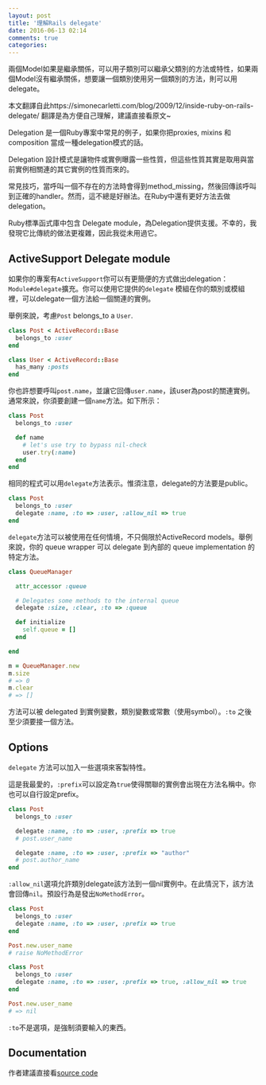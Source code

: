```yaml
---
layout: post
title: '理解Rails delegate'
date: 2016-06-13 02:14
comments: true
categories: 
---
```

兩個Model如果是繼承關係，可以用子類別可以繼承父類別的方法或特性，如果兩個Model沒有繼承關係，想要讓一個類別使用另一個類別的方法，則可以用delegate。

本文翻譯自此https://simonecarletti.com/blog/2009/12/inside-ruby-on-rails-delegate/
翻譯是為方便自己理解，建議直接看原文~





Delegation 是一個Ruby專案中常見的例子，如果你把proxies, mixins 和 composition 當成一種delegation模式的話。

Delegation 設計模式是讓物件或實例曝露一些性質，但這些性質其實是取用與當前實例相關連的其它實例的性質而來的。

常見技巧，當呼叫一個不存在的方法時會得到method_missing，然後回傳該呼叫到正確的handler。然而，這不總是好辦法。在Ruby中還有更好方法去做delegation。

Ruby標準函式庫中包含 Delegate module，為Delegation提供支援。不幸的，我發現它比傳統的做法更複雜，因此我從未用過它。

## ActiveSupport Delegate module

如果你的專案有`ActiveSupport`你可以有更簡便的方式做出delegation：`Module#delegate`擴充。你可以使用它提供的`delegate` 模組在你的類別或模組裡，可以delegate一個方法給一個關連的實例。

舉例來說，考慮`Post` belongs_to a `User`.

```ruby
class Post < ActiveRecord::Base
  belongs_to :user
end

class User < ActiveRecord::Base
  has_many :posts
end
```

你也許想要呼叫`post.name`，並讓它回傳`user.name`，該user為post的關連實例。通常來說，你須要創建一個`name`方法。如下所示：

```ruby
class Post
  belongs_to :user

  def name
    # let's use try to bypass nil-check
    user.try(:name)
  end
end
```

相同的程式可以用`delegate`方法表示。惟須注意，delegate的方法要是public。

```ruby
class Post
  belongs_to :user
  delegate :name, :to => :user, :allow_nil => true
end
```

`delegate`方法可以被使用在任何情境，不只侷限於ActiveRecord models。舉例來說，你的 queue wrapper 可以 delegate 到內部的 queue implementation 的特定方法。

```ruby
class QueueManager

  attr_accessor :queue

  # Delegates some methods to the internal queue
  delegate :size, :clear, :to => :queue

  def initialize
    self.queue = []
  end

end

m = QueueManager.new
m.size
# => 0
m.clear
# => []
```

方法可以被 delegated 到實例變數，類別變數或常數（使用symbol）。`:to` 之後至少須要接一個方法。


## Options

`delegate` 方法可以加入一些選項來客製特性。

這是我最愛的，`:prefix`可以設定為`true`使得關聯的實例會出現在方法名稱中。你也可以自行設定prefix。

```ruby
class Post
  belongs_to :user

  delegate :name, :to => :user, :prefix => true
  # post.user_name

  delegate :name, :to => :user, :prefix => "author"
  # post.author_name
end
```

`:allow_nil`選項允許類別delegate該方法到一個nil實例中。在此情況下，該方法會回傳`nil`。預設行為是發出`NoMethodError`。

```ruby
class Post
  belongs_to :user
  delegate :name, :to => :user, :prefix => true
end

Post.new.user_name
# raise NoMethodError

class Post
  belongs_to :user
  delegate :name, :to => :user, :prefix => true, :allow_nil => true
end

Post.new.user_name
# => nil
```

`:to`不是選項，是強制須要輸入的東西。


## Documentation
作者建議直接看[source code](https://github.com/rails/rails/blob/master/activesupport/lib/active_support/core_ext/module/delegation.rb)

